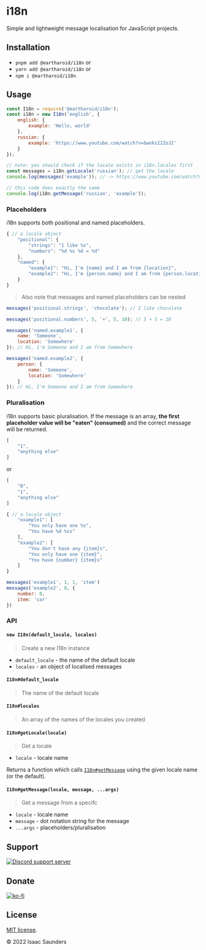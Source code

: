 # i18n

Simple and lightweight message localisation for JavaScript projects.

## Installation

- `pnpm add @eartharoid/i18n` or
- `yarn add @eartharoid/i18n` or
- `npm i @eartharoid/i18n`

## Usage

```js
const I18n = require('@eartharoid/i18n');
const i18n = new I18n('english', {
	english: {
		example: 'Hello, world'
	},
	russian: {
		example: 'https://www.youtube.com/watch?v=bwnksI2ZoJI'
	}
});

// note: you should check if the locale exists in i18n.locales first
const messages = i18n.getLocale('russian'); // get the locale
console.log(messages('example')); // -> https://www.youtube.com/watch?v=bwnksI2ZoJI

// this code does exactly the same
console.log(i18n.getMessage('russian', 'example'));
```

### Placeholders

i18n supports both positional and named placeholders.

```js
{ // a locale object
	"positional": {
		"strings": "I like %s", 
		"numbers": "%d %s %d = %d"
	},
	"named": {
		"example1": "Hi, I'm {name} and I am from {location}",
		"example2": "Hi, I'm {person.name} and I am from {person.location}"
	}
}
```

> Also note that messages and named placeholders can be nested

```js
messages('positional.strings', 'chocolate'); // I like chocolate

messages('positional.numbers', 5, '+', 5, 10); // 5 + 5 = 10

messages('named.example1', {
	name: 'Someone',
	location: 'Somewhere'
}); // Hi, I'm Someone and I am from Somewhere

messages('named.example2', {
	person: {
		name: 'Someone',
		location: 'Somewhere'
	}
}); // Hi, I'm Someone and I am from Somewhere
```

### Pluralisation

i18n supports basic pluralisation. If the message is an array, **the first placeholder value will be "eaten" (consumed)** and the correct message will be returned.

```js
[
	"1",
	"anything else"
]
```

or

```js
[
	"0",
	"1",
	"anything else"
]
```

```js
{ // a locale object
	"example1": [
		"You only have one %s",
		"You have %d %ss"
	],
	"example2": [
		"You don't have any {item}s",
		"You only have one {item}",
		"You have {number} {item}s"
	]
}
```

```js
messages('example1', 1, 1, 'item')
messages('example2', 0, {
	number: 0,
	item: 'car'
})
```

### API

#### `new I18n(default_locale, locales)`

> Create a new I18n instance

- `default_locale` - the name of the default locale
- `locales` - an object of localised messages

#### `I18n#default_locale`

> The name of the default locale

#### `I18n#locales`

> An array of the names of the locales you created

#### `I18n#getLocale(locale)`

> Get a locale

- `locale` - locale name

Returns a function which calls [`I18n#getMessage`](#i18ngetmessagelocale-message-args) using the given locale name (or the default).

#### `I18n#getMessage(locale, message, ...args)`

> Get a message from a specifc

- `locale` - locale name
- `message` - dot notation string for the message
- `...args` - placeholders/pluralisation

## Support

[![Discord support server](https://discordapp.com/api/guilds/451745464480432129/widget.png?style=banner4)](https://lnk.earth/discord)

## Donate

[![ko-fi](https://www.ko-fi.com/img/githubbutton_sm.svg)](https://ko-fi.com/eartharoid)

## License

[MIT license](https://github.com/eartharoid/i18n/blob/master/LICENSE).

© 2022 Isaac Saunders

